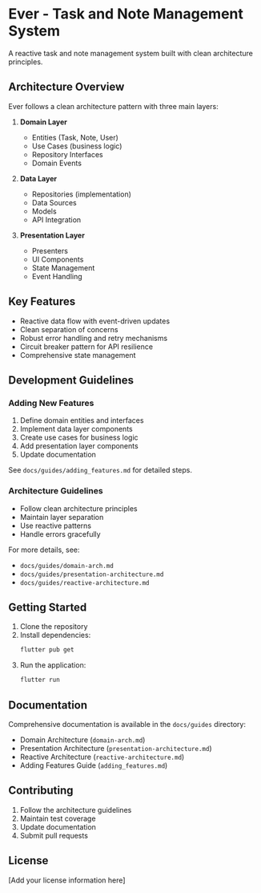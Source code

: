 # Ever - Task and Note Management System

A reactive task and note management system built with clean architecture principles.

## Architecture Overview

Ever follows a clean architecture pattern with three main layers:

1. **Domain Layer**
   - Entities (Task, Note, User)
   - Use Cases (business logic)
   - Repository Interfaces
   - Domain Events

2. **Data Layer**
   - Repositories (implementation)
   - Data Sources
   - Models
   - API Integration

3. **Presentation Layer**
   - Presenters
   - UI Components
   - State Management
   - Event Handling

## Key Features

- Reactive data flow with event-driven updates
- Clean separation of concerns
- Robust error handling and retry mechanisms
- Circuit breaker pattern for API resilience
- Comprehensive state management

## Development Guidelines

### Adding New Features

1. Define domain entities and interfaces
2. Implement data layer components
3. Create use cases for business logic
4. Add presentation layer components
5. Update documentation

See `docs/guides/adding_features.md` for detailed steps.

### Architecture Guidelines

- Follow clean architecture principles
- Maintain layer separation
- Use reactive patterns
- Handle errors gracefully

For more details, see:
- `docs/guides/domain-arch.md`
- `docs/guides/presentation-architecture.md`
- `docs/guides/reactive-architecture.md`

## Getting Started

1. Clone the repository
2. Install dependencies:
   ```bash
   flutter pub get
   ```
3. Run the application:
   ```bash
   flutter run
   ```

## Documentation

Comprehensive documentation is available in the `docs/guides` directory:

- Domain Architecture (`domain-arch.md`)
- Presentation Architecture (`presentation-architecture.md`)
- Reactive Architecture (`reactive-architecture.md`)
- Adding Features Guide (`adding_features.md`)

## Contributing

1. Follow the architecture guidelines
2. Maintain test coverage
3. Update documentation
4. Submit pull requests

## License

[Add your license information here]

